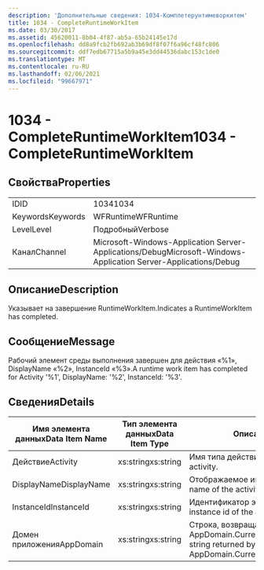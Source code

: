 ```yaml
---
description: 'Дополнительные сведения: 1034-Комплетерунтимеворкитем'
title: 1034 - CompleteRuntimeWorkItem
ms.date: 03/30/2017
ms.assetid: 45620011-8b04-4f87-ab5a-65b24145e17d
ms.openlocfilehash: dd8a9fcb2fb692ab3b69df8f07f6a96cf48fc806
ms.sourcegitcommit: ddf7edb67715a5b9a45e3dd44536dabc153c1de0
ms.translationtype: MT
ms.contentlocale: ru-RU
ms.lasthandoff: 02/06/2021
ms.locfileid: "99667971"
---
```

# <a name="1034---completeruntimeworkitem"></a><span data-ttu-id="67bdc-103">1034 - CompleteRuntimeWorkItem</span><span class="sxs-lookup"><span data-stu-id="67bdc-103">1034 - CompleteRuntimeWorkItem</span></span>

## <a name="properties"></a><span data-ttu-id="67bdc-104">Свойства</span><span class="sxs-lookup"><span data-stu-id="67bdc-104">Properties</span></span>  
  
|||  
|-|-|  
|<span data-ttu-id="67bdc-105">ID</span><span class="sxs-lookup"><span data-stu-id="67bdc-105">ID</span></span>|<span data-ttu-id="67bdc-106">1034</span><span class="sxs-lookup"><span data-stu-id="67bdc-106">1034</span></span>|  
|<span data-ttu-id="67bdc-107">Keywords</span><span class="sxs-lookup"><span data-stu-id="67bdc-107">Keywords</span></span>|<span data-ttu-id="67bdc-108">WFRuntime</span><span class="sxs-lookup"><span data-stu-id="67bdc-108">WFRuntime</span></span>|  
|<span data-ttu-id="67bdc-109">Level</span><span class="sxs-lookup"><span data-stu-id="67bdc-109">Level</span></span>|<span data-ttu-id="67bdc-110">Подробный</span><span class="sxs-lookup"><span data-stu-id="67bdc-110">Verbose</span></span>|  
|<span data-ttu-id="67bdc-111">Канал</span><span class="sxs-lookup"><span data-stu-id="67bdc-111">Channel</span></span>|<span data-ttu-id="67bdc-112">Microsoft-Windows-Application Server-Applications/Debug</span><span class="sxs-lookup"><span data-stu-id="67bdc-112">Microsoft-Windows-Application Server-Applications/Debug</span></span>|  
  
## <a name="description"></a><span data-ttu-id="67bdc-113">Описание</span><span class="sxs-lookup"><span data-stu-id="67bdc-113">Description</span></span>  

 <span data-ttu-id="67bdc-114">Указывает на завершение RuntimeWorkItem.</span><span class="sxs-lookup"><span data-stu-id="67bdc-114">Indicates a RuntimeWorkItem has completed.</span></span>  
  
## <a name="message"></a><span data-ttu-id="67bdc-115">Сообщение</span><span class="sxs-lookup"><span data-stu-id="67bdc-115">Message</span></span>  

 <span data-ttu-id="67bdc-116">Рабочий элемент среды выполнения завершен для действия «%1», DisplayName «%2», InstanceId «%3».</span><span class="sxs-lookup"><span data-stu-id="67bdc-116">A runtime work item has completed for Activity '%1', DisplayName: '%2', InstanceId: '%3'.</span></span>  
  
## <a name="details"></a><span data-ttu-id="67bdc-117">Сведения</span><span class="sxs-lookup"><span data-stu-id="67bdc-117">Details</span></span>  
  
|<span data-ttu-id="67bdc-118">Имя элемента данных</span><span class="sxs-lookup"><span data-stu-id="67bdc-118">Data Item Name</span></span>|<span data-ttu-id="67bdc-119">Тип элемента данных</span><span class="sxs-lookup"><span data-stu-id="67bdc-119">Data Item Type</span></span>|<span data-ttu-id="67bdc-120">Описание</span><span class="sxs-lookup"><span data-stu-id="67bdc-120">Description</span></span>|  
|--------------------|--------------------|-----------------|  
|<span data-ttu-id="67bdc-121">Действие</span><span class="sxs-lookup"><span data-stu-id="67bdc-121">Activity</span></span>|<span data-ttu-id="67bdc-122">xs:string</span><span class="sxs-lookup"><span data-stu-id="67bdc-122">xs:string</span></span>|<span data-ttu-id="67bdc-123">Имя типа действия.</span><span class="sxs-lookup"><span data-stu-id="67bdc-123">The type name of the activity.</span></span>|  
|<span data-ttu-id="67bdc-124">DisplayName</span><span class="sxs-lookup"><span data-stu-id="67bdc-124">DisplayName</span></span>|<span data-ttu-id="67bdc-125">xs:string</span><span class="sxs-lookup"><span data-stu-id="67bdc-125">xs:string</span></span>|<span data-ttu-id="67bdc-126">Отображаемое имя действия.</span><span class="sxs-lookup"><span data-stu-id="67bdc-126">The display name of the activity.</span></span>|  
|<span data-ttu-id="67bdc-127">InstanceId</span><span class="sxs-lookup"><span data-stu-id="67bdc-127">InstanceId</span></span>|<span data-ttu-id="67bdc-128">xs:string</span><span class="sxs-lookup"><span data-stu-id="67bdc-128">xs:string</span></span>|<span data-ttu-id="67bdc-129">Идентификатор экземпляра действия.</span><span class="sxs-lookup"><span data-stu-id="67bdc-129">The instance id of the activity.</span></span>|  
|<span data-ttu-id="67bdc-130">Домен приложения</span><span class="sxs-lookup"><span data-stu-id="67bdc-130">AppDomain</span></span>|<span data-ttu-id="67bdc-131">xs:string</span><span class="sxs-lookup"><span data-stu-id="67bdc-131">xs:string</span></span>|<span data-ttu-id="67bdc-132">Строка, возвращаемая AppDomain.CurrentDomain.FriendlyName.</span><span class="sxs-lookup"><span data-stu-id="67bdc-132">The string returned by AppDomain.CurrentDomain.FriendlyName.</span></span>|
